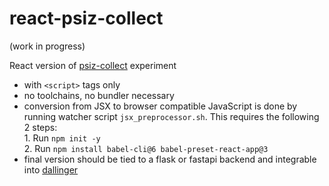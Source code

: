 # react-psiz-collect

(work in progress)

React version of [psiz-collect](https://github.com/psiz-org/psiz-collect) experiment
* with `<script>` tags only
* no toolchains, no bundler necessary
* conversion from JSX to browser compatible JavaScript is done by running watcher script `jsx_preprocessor.sh`. This requires the following 2 steps:  
      1. Run `npm init -y`   
      2. Run `npm install babel-cli@6 babel-preset-react-app@3`  
* final version should be tied to a flask or fastapi backend and integrable into [dallinger](https://dallinger.readthedocs.io)
      
      
